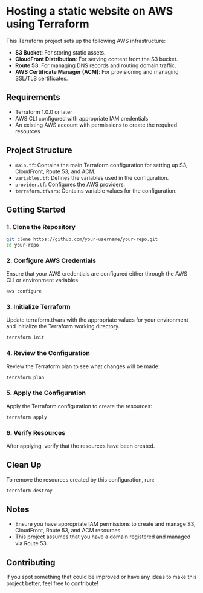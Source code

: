# Hosting a static website on AWS using Terraform

This Terraform project sets up the following AWS infrastructure:

- **S3 Bucket**: For storing static assets.
- **CloudFront Distribution**: For serving content from the S3 bucket.
- **Route 53**: For managing DNS records and routing domain traffic.
- **AWS Certificate Manager (ACM)**: For provisioning and managing SSL/TLS certificates.

## Requirements

- Terraform 1.0.0 or later
- AWS CLI configured with appropriate IAM credentials
- An existing AWS account with permissions to create the required resources

## Project Structure

- `main.tf`: Contains the main Terraform configuration for setting up S3, CloudFront, Route 53, and ACM.
- `variables.tf`: Defines the variables used in the configuration.
- `provider.tf`: Configures the AWS providers.
- `terraform.tfvars`: Contains variable values for the configuration.

## Getting Started

### 1. Clone the Repository

```bash
git clone https://github.com/your-username/your-repo.git
cd your-repo
```

### 2. Configure AWS Credentials

Ensure that your AWS credentials are configured either through the AWS CLI or environment variables.
```bash
aws configure
```

### 3. Initialize Terraform

Update terraform.tfvars with the appropriate values for your environment and initialize the Terraform working directory.

```bash
terraform init
```

### 4. Review the Configuration

Review the Terraform plan to see what changes will be made:

```bash
terraform plan
```

### 5. Apply the Configuration

Apply the Terraform configuration to create the resources:

```bash
terraform apply
```

### 6. Verify Resources

After applying, verify that the resources have been created.


Clean Up
--------

To remove the resources created by this configuration, run:

```bash
terraform destroy
```

Notes
-----

-   Ensure you have appropriate IAM permissions to create and manage S3, CloudFront, Route 53, and ACM resources.
-   This project assumes that you have a domain registered and managed via Route 53.


Contributing
------

If you spot something that could be improved or have any ideas to make this project better, feel free to contribute!
